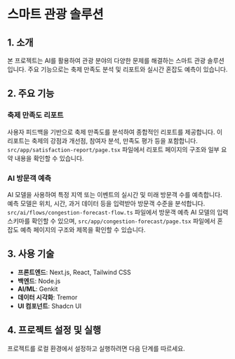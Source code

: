 # 스마트 관광 솔루션

## 1. 소개

본 프로젝트는 AI를 활용하여 관광 분야의 다양한 문제를 해결하는 스마트 관광 솔루션입니다. 주요 기능으로는 축제 만족도 분석 및 리포트와 실시간 혼잡도 예측이 있습니다.

## 2. 주요 기능

### 축제 만족도 리포트

사용자 피드백을 기반으로 축제 만족도를 분석하여 종합적인 리포트를 제공합니다. 이 리포트는 축제의 강점과 개선점, 참여자 분석, 만족도 평가 등을 포함합니다. `src/app/satisfaction-report/page.tsx` 파일에서 리포트 페이지의 구조와 일부 요약 내용을 확인할 수 있습니다.

### AI 방문객 예측

AI 모델을 사용하여 특정 지역 또는 이벤트의 실시간 및 미래 방문객 수를 예측합니다. 예측 모델은 위치, 시간, 과거 데이터 등을 입력받아 방문객 수준을 분석합니다. `src/ai/flows/congestion-forecast-flow.ts` 파일에서 방문객 예측 AI 모델의 입력 스키마를 확인할 수 있으며, `src/app/congestion-forecast/page.tsx` 파일에서 혼잡도 예측 페이지의 구조와 제목을 확인할 수 있습니다.

## 3. 사용 기술

* **프론트엔드**: Next.js, React, Tailwind CSS
* **백엔드**: Node.js
* **AI/ML**: Genkit
* **데이터 시각화**: Tremor
* **UI 컴포넌트**: Shadcn UI

## 4. 프로젝트 설정 및 실행

프로젝트를 로컬 환경에서 설정하고 실행하려면 다음 단계를 따르세요.
